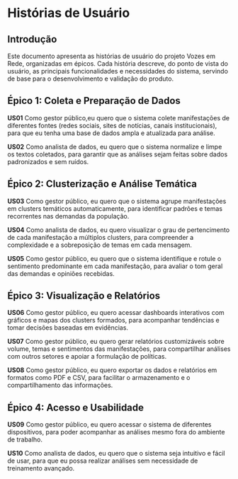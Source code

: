 
# Histórias de Usuário

## Introdução
Este documento apresenta as histórias de usuário do projeto Vozes em Rede, organizadas em épicos. Cada história descreve, do ponto de vista do usuário, as principais funcionalidades e necessidades do sistema, servindo de base para o desenvolvimento e validação do produto.

## Épico 1: Coleta e Preparação de Dados

**US01**
Como gestor público,eu quero que o sistema colete manifestações de diferentes fontes (redes sociais, sites de notícias, canais institucionais), para que eu tenha uma base de dados ampla e atualizada para análise.

**US02**
Como analista de dados,
eu quero que o sistema normalize e limpe os textos coletados,
para garantir que as análises sejam feitas sobre dados padronizados e sem ruídos.

## Épico 2: Clusterização e Análise Temática

**US03**
Como gestor público,
eu quero que o sistema agrupe manifestações em clusters temáticos automaticamente,
para identificar padrões e temas recorrentes nas demandas da população.

**US04**
Como analista de dados,
eu quero visualizar o grau de pertencimento de cada manifestação a múltiplos clusters,
para compreender a complexidade e a sobreposição de temas em cada mensagem.

**US05**
Como gestor público,
eu quero que o sistema identifique e rotule o sentimento predominante em cada manifestação,
para avaliar o tom geral das demandas e opiniões recebidas.

## Épico 3: Visualização e Relatórios

**US06**
Como gestor público,
eu quero acessar dashboards interativos com gráficos e mapas dos clusters formados,
para acompanhar tendências e tomar decisões baseadas em evidências.

**US07**
Como gestor público,
eu quero gerar relatórios customizáveis sobre volume, temas e sentimentos das manifestações,
para compartilhar análises com outros setores e apoiar a formulação de políticas.

**US08**
Como gestor público,
eu quero exportar os dados e relatórios em formatos como PDF e CSV,
para facilitar o armazenamento e o compartilhamento das informações.

## Épico 4: Acesso e Usabilidade

**US09**
Como gestor público,
eu quero acessar o sistema de diferentes dispositivos,
para poder acompanhar as análises mesmo fora do ambiente de trabalho.

**US10**
Como analista de dados,
eu quero que o sistema seja intuitivo e fácil de usar,
para que eu possa realizar análises sem necessidade de treinamento avançado.
